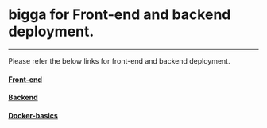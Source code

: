 # bigga for Front-end and backend deployment.
---

Please refer the below links for front-end and backend deployment.

#### [Front-end](https://github.com/reckonsys/bigga/Bigga/frontend.md)
#### [Backend](https://github.com/reckonsys/bigga/Bigga/backend.md)
#### [Docker-basics](https://github.com/reckonsys/bigga/Bigga/Docker-container-basics.md)
